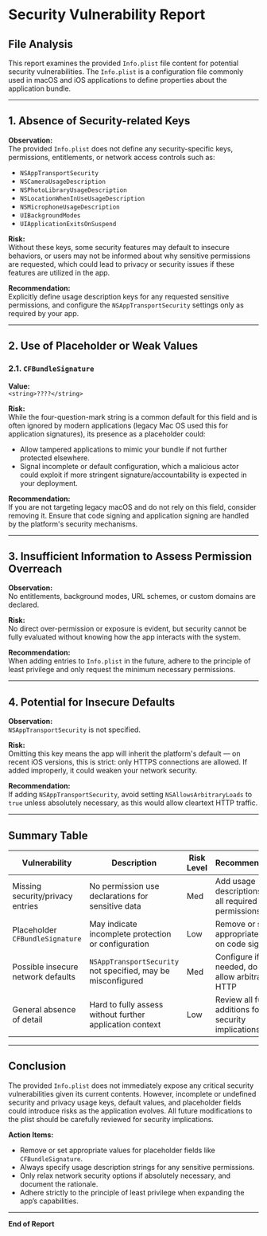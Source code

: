 # Security Vulnerability Report

## File Analysis

This report examines the provided `Info.plist` file content for potential security vulnerabilities. The `Info.plist` is a configuration file commonly used in macOS and iOS applications to define properties about the application bundle.

---

## 1. Absence of Security-related Keys

**Observation:**  
The provided `Info.plist` does not define any security-specific keys, permissions, entitlements, or network access controls such as:

- `NSAppTransportSecurity`
- `NSCameraUsageDescription`
- `NSPhotoLibraryUsageDescription`
- `NSLocationWhenInUseUsageDescription`
- `NSMicrophoneUsageDescription`
- `UIBackgroundModes`
- `UIApplicationExitsOnSuspend`

**Risk:**  
Without these keys, some security features may default to insecure behaviors, or users may not be informed about why sensitive permissions are requested, which could lead to privacy or security issues if these features are utilized in the app.

**Recommendation:**  
Explicitly define usage description keys for any requested sensitive permissions, and configure the `NSAppTransportSecurity` settings only as required by your app.

---

## 2. Use of Placeholder or Weak Values

### 2.1. `CFBundleSignature`

**Value:**  
`<string>????</string>`

**Risk:**  
While the four-question-mark string is a common default for this field and is often ignored by modern applications (legacy Mac OS used this for application signatures), its presence as a placeholder could:
- Allow tampered applications to mimic your bundle if not further protected elsewhere.
- Signal incomplete or default configuration, which a malicious actor could exploit if more stringent signature/accountability is expected in your deployment.

**Recommendation:**  
If you are not targeting legacy macOS and do not rely on this field, consider removing it. Ensure that code signing and application signing are handled by the platform's security mechanisms.

---

## 3. Insufficient Information to Assess Permission Overreach

**Observation:**  
No entitlements, background modes, URL schemes, or custom domains are declared.

**Risk:**  
No direct over-permission or exposure is evident, but security cannot be fully evaluated without knowing how the app interacts with the system.

**Recommendation:**  
When adding entries to `Info.plist` in the future, adhere to the principle of least privilege and only request the minimum necessary permissions.

---

## 4. Potential for Insecure Defaults

**Observation:**  
`NSAppTransportSecurity` is not specified.

**Risk:**  
Omitting this key means the app will inherit the platform's default — on recent iOS versions, this is strict: only HTTPS connections are allowed. If added improperly, it could weaken your network security.

**Recommendation:**  
If adding `NSAppTransportSecurity`, avoid setting `NSAllowsArbitraryLoads` to `true` unless absolutely necessary, as this would allow cleartext HTTP traffic.

---

## Summary Table

| Vulnerability                    | Description                                                      | Risk Level | Recommendation                                       |
|-----------------------------------|------------------------------------------------------------------|------------|------------------------------------------------------|
| Missing security/privacy entries  | No permission use declarations for sensitive data                | Med        | Add usage descriptions for all required permissions  |
| Placeholder `CFBundleSignature`   | May indicate incomplete protection or configuration              | Low        | Remove or set appropriately; rely on code signing    |
| Possible insecure network defaults| `NSAppTransportSecurity` not specified, may be misconfigured    | Med        | Configure if needed, do not allow arbitrary HTTP     |
| General absence of detail         | Hard to fully assess without further application context         | Low        | Review all future additions for security implications|

---

## Conclusion

The provided `Info.plist` does not immediately expose any critical security vulnerabilities given its current contents. However, incomplete or undefined security and privacy usage keys, default values, and placeholder fields could introduce risks as the application evolves. All future modifications to the plist should be carefully reviewed for security implications.

**Action Items:**
- Remove or set appropriate values for placeholder fields like `CFBundleSignature`.
- Always specify usage description strings for any sensitive permissions.
- Only relax network security options if absolutely necessary, and document the rationale.
- Adhere strictly to the principle of least privilege when expanding the app’s capabilities.

---

**End of Report**